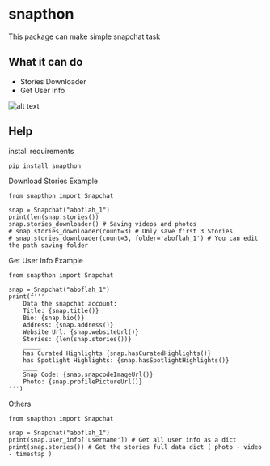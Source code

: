 # snapthon
This package can make simple snapchat task

## What it can do
- Stories Downloader
- Get User Info

![alt text](https://i.ibb.co/tzF9yHH/image.png)

## Help

install requirements
```
pip install snapthon
```

Download Stories Example
```
from snapthon import Snapchat

snap = Snapchat("aboflah_1")
print(len(snap.stories())
snap.stories_downloader() # Saving videos and photos
# snap.stories_downloader(count=3) # Only save first 3 Stories
# snap.stories_downloader(count=3, folder='aboflah_1') # You can edit the path saving folder
```

Get User Info Example
```
from snapthon import Snapchat

snap = Snapchat("aboflah_1")
print(f'''
    Data the snapchat account:
    Title: {snap.title()}
    Bio: {snap.bio()}
    Address: {snap.address()}
    Website Url: {snap.websiteUrl()}
    Stories: {len(snap.stories())}
    _____
    has Curated Highlights {snap.hasCuratedHighlights()}
    has Spotlight Highlights: {snap.hasSpotlightHighlights()}
    ____
    Snap Code: {snap.snapcodeImageUrl()}
    Photo: {snap.profilePictureUrl()}
''')
```

Others
```
from snapthon import Snapchat

snap = Snapchat("aboflah_1")
print(snap.user_info['username']) # Get all user info as a dict
print(snap.stories()) # Get the stories full data dict ( photo - video - timestap )
```



